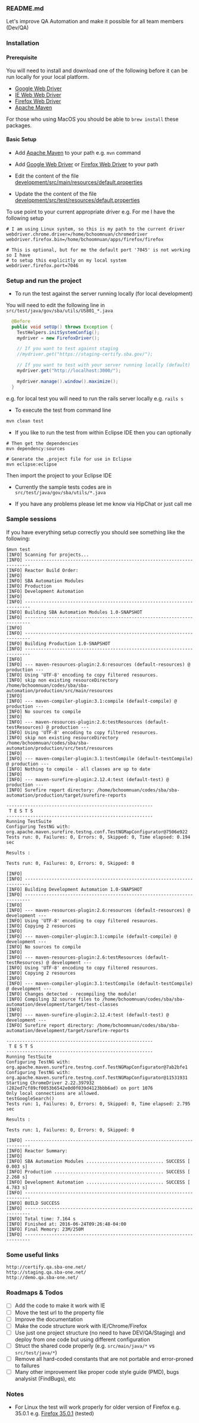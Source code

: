 ### README.md

Let's improve QA Automation and make it possible for all team members (Dev/QA)

### Installation

#### Prerequisite

You will need to install and download one of the following before it can be run locally
for your local platform.

- [Google Web Driver](https://sites.google.com/a/chromium.org/chromedriver/downloads)
- [IE Web Web Driver](http://selenium-release.storage.googleapis.com/index.html)
- [Firefox Web Driver](https://github.com/SeleniumHQ/selenium/wiki/FirefoxDriver)
- [Apache Maven](https://maven.apache.org/)

For those who using MacOS you should be able to `brew install` these packages.

#### Basic Setup

- Add [Apache Maven][] to your path e.g. `mvn` command
- Add [Google Web Driver][] or [Firefox Web Driver][] to your path



- Edit the content of the file [development/src/main/resources/default.properties](development/src/main/resources/default.properties)
- Update the the content of the file [development/src/test/resources/default.properties](development/src/test/resources/default.properties)

To use point to your current appropriate driver e.g.
For me I have the following setup

```properties
# I am using Linux system, so this is my path to the current driver
webdriver.chrome.driver=/home/bchoomnuan/chromedriver
webdriver.firefox.bin=/home/bchoomnuan/apps/firefox/firefox

# This is optional, but for me the default port '7045' is not working so I have
# to setup this explicitly on my local system
webdriver.firefox.port=7046
```

### Setup and run the project

- To run the test against the server running locally (for local development)

You will need to edit the following line in `src/test/java/gov/sba/utils/US801_*.java`

```java
  @Before
  public void setUp() throws Exception {
    TestHelpers.initSystemConfig();
    mydriver = new FirefoxDriver();

    // If you want to test against staging
    //mydriver.get("https://staging-certify.sba.gov/");

    // If you want to test with your server running locally (default)
    mydriver.get("http://localhost:3000/");

    mydriver.manage().window().maximize();
  }
```

e.g. for local test you will need to run the rails server locally e.g. `rails s`

- To execute the test from command line

```sh
mvn clean test
```

- If you like to run the test from within Eclipse IDE then you can optionally

```
# Then get the dependencies
mvn dependency:sources

# Generate the .project file for use in Eclipse
mvn eclipse:eclipse
```

Then import the project to your Eclipse IDE

- Currently the sample tests codes are in `src/test/java/gov/sba/utils/*.java`

- If you have any problems please let me know via HipChat or just call me

### Sample sessions

If you have everything setup correctly you should see something like the following:


```
$mvn test
[INFO] Scanning for projects...
[INFO] ------------------------------------------------------------------------
[INFO] Reactor Build Order:
[INFO]
[INFO] SBA Automation Modules
[INFO] Production
[INFO] Development Automation
[INFO]
[INFO] ------------------------------------------------------------------------
[INFO] Building SBA Automation Modules 1.0-SNAPSHOT
[INFO] ------------------------------------------------------------------------
[INFO]
[INFO] ------------------------------------------------------------------------
[INFO] Building Production 1.0-SNAPSHOT
[INFO] ------------------------------------------------------------------------
[INFO]
[INFO] --- maven-resources-plugin:2.6:resources (default-resources) @ production ---
[INFO] Using 'UTF-8' encoding to copy filtered resources.
[INFO] skip non existing resourceDirectory /home/bchoomnuan/codes/sba/sba-automation/production/src/main/resources
[INFO]
[INFO] --- maven-compiler-plugin:3.1:compile (default-compile) @ production ---
[INFO] No sources to compile
[INFO]
[INFO] --- maven-resources-plugin:2.6:testResources (default-testResources) @ production ---
[INFO] Using 'UTF-8' encoding to copy filtered resources.
[INFO] skip non existing resourceDirectory /home/bchoomnuan/codes/sba/sba-automation/production/src/test/resources
[INFO]
[INFO] --- maven-compiler-plugin:3.1:testCompile (default-testCompile) @ production ---
[INFO] Nothing to compile - all classes are up to date
[INFO]
[INFO] --- maven-surefire-plugin:2.12.4:test (default-test) @ production ---
[INFO] Surefire report directory: /home/bchoomnuan/codes/sba/sba-automation/production/target/surefire-reports

-------------------------------------------------------
 T E S T S
-------------------------------------------------------
Running TestSuite
Configuring TestNG with: org.apache.maven.surefire.testng.conf.TestNGMapConfigurator@7506e922
Tests run: 0, Failures: 0, Errors: 0, Skipped: 0, Time elapsed: 0.194 sec

Results :

Tests run: 0, Failures: 0, Errors: 0, Skipped: 0

[INFO]
[INFO] ------------------------------------------------------------------------
[INFO] Building Development Automation 1.0-SNAPSHOT
[INFO] ------------------------------------------------------------------------
[INFO]
[INFO] --- maven-resources-plugin:2.6:resources (default-resources) @ development ---
[INFO] Using 'UTF-8' encoding to copy filtered resources.
[INFO] Copying 2 resources
[INFO]
[INFO] --- maven-compiler-plugin:3.1:compile (default-compile) @ development ---
[INFO] No sources to compile
[INFO]
[INFO] --- maven-resources-plugin:2.6:testResources (default-testResources) @ development ---
[INFO] Using 'UTF-8' encoding to copy filtered resources.
[INFO] Copying 2 resources
[INFO]
[INFO] --- maven-compiler-plugin:3.1:testCompile (default-testCompile) @ development ---
[INFO] Changes detected - recompiling the module!
[INFO] Compiling 32 source files to /home/bchoomnuan/codes/sba/sba-automation/development/target/test-classes
[INFO]
[INFO] --- maven-surefire-plugin:2.12.4:test (default-test) @ development ---
[INFO] Surefire report directory: /home/bchoomnuan/codes/sba/sba-automation/development/target/surefire-reports

-------------------------------------------------------
 T E S T S
-------------------------------------------------------
Running TestSuite
Configuring TestNG with: org.apache.maven.surefire.testng.conf.TestNGMapConfigurator@7ab2bfe1
Configuring TestNG with: org.apache.maven.surefire.testng.conf.TestNGMapConfigurator@11531931
Starting ChromeDriver 2.22.397932 (282ed7cf89cf0053b6542e0d0f039d4123bbb6ad) on port 1076
Only local connections are allowed.
testGoogleSearch()
Tests run: 1, Failures: 0, Errors: 0, Skipped: 0, Time elapsed: 2.795 sec

Results :

Tests run: 1, Failures: 0, Errors: 0, Skipped: 0

[INFO] ------------------------------------------------------------------------
[INFO] Reactor Summary:
[INFO]
[INFO] SBA Automation Modules ............................. SUCCESS [  0.003 s]
[INFO] Production ......................................... SUCCESS [  2.268 s]
[INFO] Development Automation ............................. SUCCESS [  4.783 s]
[INFO] ------------------------------------------------------------------------
[INFO] BUILD SUCCESS
[INFO] ------------------------------------------------------------------------
[INFO] Total time: 7.164 s
[INFO] Finished at: 2016-06-24T09:26:48-04:00
[INFO] Final Memory: 23M/250M
[INFO] ------------------------------------------------------------------------
```

### Some useful links

```
http://certify.qa.sba-one.net/
http://staging.qa.sba-one.net/
http://demo.qa.sba-one.net/
```

### Roadmaps & Todos

- [ ] Add the code to make it work with IE
- [ ] Move the test url to the property file
- [ ] Improve the documentation
- [ ] Make the code structure work with IE/Chrome/Firefox
- [ ] Use just one project structure (no need to have DEV/QA/Staging) and deploy from one code but using different configuration
- [ ] Struct the shared code properly (e.g. `src/main/java/*` vs `src/test/java/*`)
- [ ] Remove all hard-coded constants that are not portable and error-proned to failures
- [ ] Many other improvement like proper code style guide (PMD), bugs analysist (FindBugs), etc

### Notes

* For Linux the test will work properly for older version of Firefox e.g. 35.0.1 e.g. [Firefox 35.0.1][] (tested)

[Google Web Driver]: https://sites.google.com/a/chromium.org/chromedriver/downloads
[IE Web Web Driver]: http://selenium-release.storage.googleapis.com/index.html
[Firefox Web Driver]: https://github.com/SeleniumHQ/selenium/wiki/FirefoxDriver
[Apache Maven]: https://maven.apache.org/
[Firefox 35.0.1]: https://ftp.mozilla.org/pub/firefox/releases/35.0.1/linux-x86_64/en-US/
